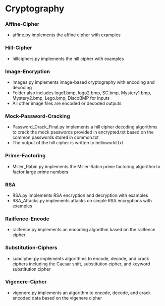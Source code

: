 # Cryptography
### Affine-Cipher
- affine.py implements the affine cipher with examples
### Hill-Cipher
- hillciphers.py implements the hill cipher with examples
### Image-Encryption
- Images.py implements image-based cryptography with encoding and decoding
- Folder also includes logo1.bmp, logo2.bmp, SC.bmp, Mystery1.bmp, Mystery2.bmp, Lego.bmp, DiscoBMP for inputs
- All other image files are encoded or decoded outputs
### Mock-Password-Cracking
- Password_Crack_Final.py implements a hill cipher decoding algorithms to crack the mock passwords
provided in encrypted.txt based on the common passwords stored in common.txt
- The output of the hill cipher is written to helloworld.txt
### Prime-Factoring
- Miller_Rabin.py implements the Miller-Rabin prime factoring algorithm to factor large prime numbers
### RSA
- RSA.py implements RSA encryption and decryption with examples
- RSA_Attacks.py implements attacks on simple RSA encryptions with examples
### Railfence-Encode
- railfence.py implements an encoding algorithm based on the railfence cipher
### Substitution-Ciphers
- subcipher.py implements algorithms to encode, decode, and crack ciphers including the Caesar shift, substitution
cipher, and keyword substitution cipher
### Vigenere-Cipher
- vigenere.py implements an algorithm to encode, decode, and crack encoded data based on the vigenere cipher
